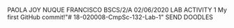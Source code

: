 PAOLA JOY NUQUE FRANCISCO
BSCS/2/A
02/06/2020
LAB ACTIVITY 1
My first GitHub commit!"# 18-020008-CmpSc-132-Lab-1" 
SEND DOODLES
